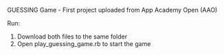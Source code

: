GUESSING Game - First project uploaded from App Academy Open (AAO)


Run:
1. Download both files to the same folder
2. Open play_guessing_game.rb to start the game

